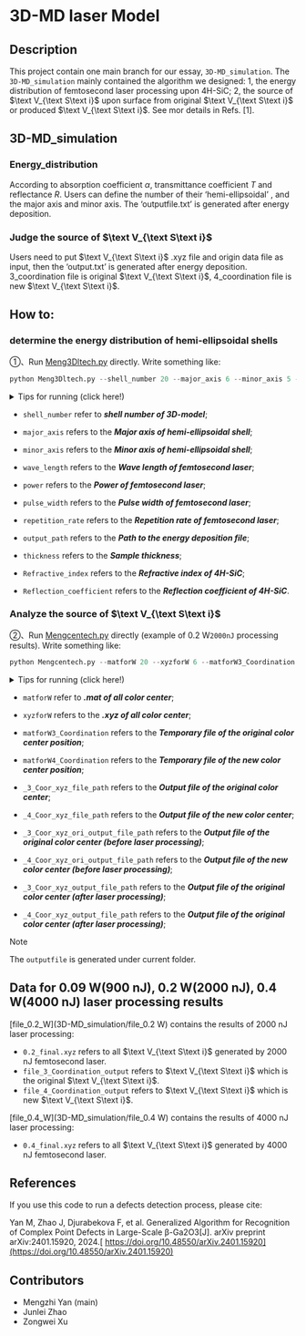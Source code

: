 # 3D-MD laser Model

## Description

This project contain one main branch for our essay, `3D-MD_simulation`. The `3D-MD_simulation` mainly contained the algorithm we designed: 1, the energy distribution of femtosecond laser processing upon 4H-SiC; 2, the source of $\text V_{\text S\text i}$ upon surface from original $\text V_{\text S\text i}$ or produced $\text V_{\text S\text i}$. See mor details in Refs. [1].

## 3D-MD_simulation

### Energy_distribution

According to absorption coefficient $\alpha$, transmittance coefficient $T$ and reflectance $R$. Users can define the number of their ‘hemi-ellipsoidal’ , and the major axis and minor axis. The ‘outputfile.txt’ is generated after energy deposition. 

### Judge the source of $\text V_{\text S\text i}$

Users need to put  $\text V_{\text S\text i}$ .xyz file and origin data file as input, then the ‘output.txt’ is generated after energy deposition. 3_coordination file is original $\text V_{\text S\text i}$, 4_coordination file is new $\text V_{\text S\text i}$.

## How to:

### determine the energy distribution of hemi-ellipsoidal shells

①、Run [ Meng3Dltech.py](3D-MD_simulation/Energy_distribution/Meng3Dltech.py) directly. Write something like:

```python
python Meng3Dltech.py --shell_number 20 --major_axis 6 --minor_axis 5 --wave_length 1030e-9 -- power 0.4 --pulse_width 285e-15 --repetition_rate 1e5 --output_path ./outputfile --thickness 250e-6 --Refractive_index 2.5839 --Reflection_coefficient 0.19532
```

<details>
    <summary>Tips for running (click here!)</summary>
    <ol>
        <li>Users need to install the `numpy`, `math`, `matplotlib`, `sympy`, `random`,`scipy` packages in native python environment to run the program properly.</li>
        <li> Every parameter has default value, see `--help` for more details.</li>
    </ol>
</details>

- `shell_number` refer to ***shell number of 3D-model***;


- `major_axis` refers to the ***Major axis of hemi-ellipsoidal shell***;
- `minor_axis` refers to the ***Minor axis of hemi-ellipsoidal shell***;
- `wave_length` refers to the ***Wave length of femtosecond laser***;
- `power` refers to the ***Power of femtosecond laser***;
- `pulse_width` refers to the ***Pulse width of femtosecond laser***;
- `repetition_rate` refers to the ***Repetition rate of femtosecond laser***;
- `output_path` refers to the ***Path to the energy deposition file***;
- `thickness` refers to the ***Sample thickness***;
- `Refractive_index` refers to the ***Refractive index of 4H-SiC***;
- `Reflection_coefficient` refers to the ***Reflection coefficient of 4H-SiC***.

### Analyze the source of  $\text V_{\text S\text i}$​

②、Run [ Mengcentech.py](3D-MD_simulation/Mengcentech.py) directly (example of 0.2 W`2000nJ` processing results). Write something like:

```python
python Mengcentech.py --matforW 20 --xyzforW 6 --matforW3_Coordination 5 --matforW4_Coordination 1030e-9 --_3_Coor_xyz_file_path 0.4 --_4_Coor_xyz_file_path 285e-15 --_3_Coor_xyz_ori_output_file_path 1e5 --_4_Coor_xyz_ori_output_file_path ./outputfile --_3_Coor_xyz_output_file_path 250e-6 --_3_Coor_xyz_output_file_path 2.5839 
```

<details>
    <summary>Tips for running (click here!)</summary>
    <ol>
        <li>Users need to install the `numpy`, `pandas`, `scipy` packages in native python environment to run the program properly.</li>
        <li> Every parameter has default value, see `--help` for more details.</li>
    </ol>
</details>

- `matforW` refer to ***.mat of all color center***;


- `xyzforW` refers to the ***.xyz of all color center***;
- `matforW3_Coordination` refers to the ***Temporary file of the original color center position***;
- `matforW4_Coordination` refers to the ***Temporary file of the new color center position***;
- `_3_Coor_xyz_file_path` refers to the ***Output file of the original color center***;
- `_4_Coor_xyz_file_path` refers to the ***Output file of the new color center***;
- `_3_Coor_xyz_ori_output_file_path` refers to the ***Output file of the original color center (before laser processing)***;
- `_4_Coor_xyz_ori_output_file_path` refers to the ***Output file of the new color center (before laser processing)***;
- `_3_Coor_xyz_output_file_path` refers to the ***Output file of the original color center (after laser processing)***;
- `_4_Coor_xyz_output_file_path` refers to the ***Output file of the original color center (after laser processing)***;

> [!NOTE]
>
>  The `outputfile` is generated under current folder. 

## Data for 0.09 W(900 nJ), 0.2 W(2000 nJ), 0.4 W(4000 nJ) laser processing results

[file_0.2_W](3D-MD_simulation/file_0.2 W) contains the results of 2000 nJ laser processing: 

- `0.2_final.xyz` refers to all $\text V_{\text S\text i}$ generated by 2000 nJ femtosecond laser.
- `file_3_Coordination_output` refers to $\text V_{\text S\text i}$ which is the original  $\text V_{\text S\text i}$.
- `file_4_Coordination_output` refers to $\text V_{\text S\text i}$ which is new $\text V_{\text S\text i}$.

[file_0.4_W](3D-MD_simulation/file_0.4 W) contains the results of 4000 nJ laser processing: 

- `0.4_final.xyz` refers to all $\text V_{\text S\text i}$ generated by 4000 nJ femtosecond laser.

## References

If you use this code to run a defects detection process, please cite:

Yan M, Zhao J, Djurabekova F, et al. Generalized Algorithm for Recognition of Complex Point Defects in Large-Scale β-Ga2O3[J]. arXiv preprint arXiv:2401.15920, 2024.[ https://doi.org/10.48550/arXiv.2401.15920](https://doi.org/10.48550/arXiv.2401.15920)

## Contributors

- Mengzhi Yan (main)
- Junlei Zhao
- Zongwei Xu

